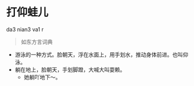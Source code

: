 # 打仰蛙儿
da3 nian3 va1 r
> 如东方言词典
- 游泳的一种方式。脸朝天，浮在水面上，用手划水，推动身体前进。也叫仰泳。
- 躺在地上，脸朝天，手划脚蹬，大喊大叫耍赖。
  - 她躺吖地下～。

